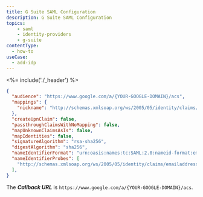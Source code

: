 ```yaml
---
title: G Suite SAML Configuration
description: G Suite SAML Configuration
topics:
    - saml
    - identity-providers
    - g-suite
contentType:
  - how-to
useCase:
  - add-idp
---
```


<%= include('./_header') %>

```json
{
  "audience": "https://www.google.com/a/{YOUR-GOOGLE-DOMAIN}/acs",
  "mappings": {
    "nickname": "http://schemas.xmlsoap.org/ws/2005/05/identity/claims/name",
  },
  "createUpnClaim": false,
  "passthroughClaimsWithNoMapping": false,
  "mapUnknownClaimsAsIs": false,
  "mapIdentities": false,
  "signatureAlgorithm": "rsa-sha256",
  "digestAlgorithm": "sha256",
  "nameIdentifierFormat": "urn:oasis:names:tc:SAML:2.0:nameid-format:email",
  "nameIdentifierProbes": [
    "http://schemas.xmlsoap.org/ws/2005/05/identity/claims/emailaddress"
  ],
}
```

The **<dfn data-key="callback">Callback URL</dfn>** is `https://www.google.com/a/{YOUR-GOOGLE-DOMAIN}/acs`.
